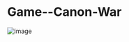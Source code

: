 # Game--Canon-War
![image](https://github.com/AaronRM2003/Game--Canon-War/assets/133229722/ebc8e5af-9710-414e-9425-410ff0296479)
